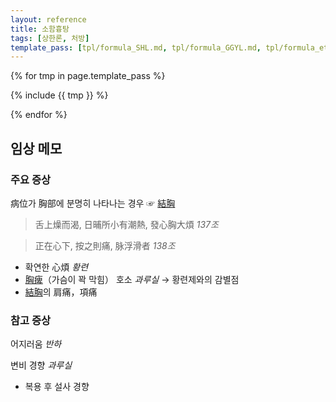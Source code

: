 ```yaml
---
layout: reference
title: 소함흉탕
tags: [상한론, 처방]
template_pass: [tpl/formula_SHL.md, tpl/formula_GGYL.md, tpl/formula_etc.md]
---
```



{% for tmp in page.template_pass %}

{% include {{ tmp }} %}

{% endfor %}

## 임상 메모

### 주요 증상

病位가 胸部에 분명히 나타나는 경우 ☞ [結胸]({{site.sympurl}}/결흉)

> 舌上燥而渴, 日晡所小有潮熱, 發心胸大煩 _137조_

> 正在心下, 按之則痛, 脉浮滑者 _138조_

* 확연한 心煩 _황련_
* [胸痺]({{site.sympurl}}/흉비)（가슴이 꽉 막힘） 호소 _과루실_ → 황련제와의 감별점
* [結胸]({{site.sympurl}}/결흉)의 肩痛，項痛

### 참고 증상

어지러움 _반하_

변비 경향 _과루실_
* 복용 후 설사 경향
